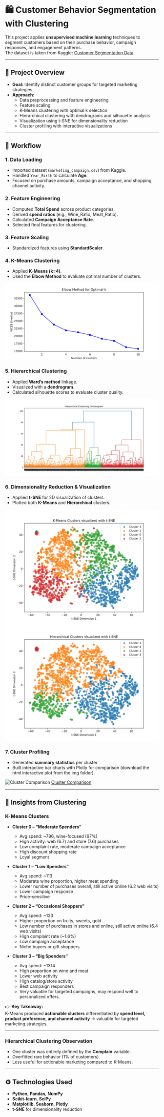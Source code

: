 # 🛍️ Customer Behavior Segmentation with Clustering

This project applies **unsupervised machine learning** techniques to segment customers based on their purchase behavior, campaign responses, and engagement patterns.  
The dataset is taken from Kaggle: [Customer Segmentation Data](https://www.kaggle.com/datasets/vishakhdapat/customer-segmentation-clustering/data).

---

## 📌 Project Overview
- **Goal:** Identify distinct customer groups for targeted marketing strategies.  
- **Approach:**  
  - Data preprocessing and feature engineering  
  - Feature scaling  
  - K-Means clustering with optimal k selection  
  - Hierarchical clustering with dendrograms and silhouette analysis  
  - Visualization using t-SNE for dimensionality reduction  
  - Cluster profiling with interactive visualizations  

---

## 📂 Workflow

### 1. Data Loading
- Imported dataset (`marketing_campaign.csv`) from Kaggle.  
- Handled `Year_Birth` to calculate **Age**.  
- Focused on purchase amounts, campaign acceptance, and shopping channel activity.  

### 2. Feature Engineering
- Computed **Total Spend** across product categories.  
- Derived **spend ratios** (e.g., Wine_Ratio, Meat_Ratio).  
- Calculated **Campaign Acceptance Rate**.  
- Selected final features for clustering.

### 3. Feature Scaling
- Standardized features using **StandardScaler**.  

### 4. K-Means Clustering
- Applied **K-Means (k=4)**.  
- Used the **Elbow Method** to evaluate optimal number of clusters.  

![Elbow Method](img/Elbow_plot.png)

### 5. Hierarchical Clustering
- Applied **Ward’s method** linkage.  
- Visualized with a **dendrogram**.  
- Calculated silhouette scores to evaluate cluster quality.  

![Hierarchical Dendrogram](img/Dendrogram.png)

### 6. Dimensionality Reduction & Visualization
- Applied **t-SNE** for 2D visualization of clusters.  
- Plotted both **K-Means** and **Hierarchical** clusters.  

![t-SNE KMeans](img/K-Means_Clusters_visualized_with_t-SNE.png)  
![t-SNE Hierarchical](img/Hierarchical_Clusters_visualized_with_t-SNE.png)

### 7. Cluster Profiling
- Generated **summary statistics** per cluster.  
- Built interactive bar charts with Plotly for comparison (download the html interactive plot from the img folder).  

![Cluster Comparison](https://arashamiririgi.github.io/Customer-behavior-segmentation/)
[Cluster Comparison](https://arashamiririgi.github.io/Customer-behavior-segmentation/)

---

## 🔎 Insights from Clustering

### **K-Means Clusters**
- **Cluster 0 – “Moderate Spenders”**  
  - Avg spend: ~786, wine-focused (67%)
  - High activity: web (6.7) and store (7.6) purchases
  - Low complaint rate, moderate campaign acceptance
  - High discount shopping rate
  - Loyal segment  

- **Cluster 1 – “Low Spenders”**  
  - Avg spend: ~113
  - Moderate wine proportion, higher meat spending
  - Lower number of purchases overall, still active online (6.2 web visits)
  - Lower campaign response
  - Price-sensitive

- **Cluster 2 – “Occasional Shoppers”**  
  - Avg spend: ~123
  - Higher proportion on fruits, sweets, gold
  - Low number of purchases in stores and online, still active online (6.4 web visits)
  - High complaint rate (~1.6%)
  - Low campaign acceptance
  - Niche buyers or gift shoppers  

- **Cluster 3 – “Big Spenders”**  
  - Avg spend: ~1314
  - High proportion on wine and meat
  - Lower web activity
  - High catalog/store activity
  - Best campaign responders
  - Very valuable for targeted campaigns, may respond well to personalized offers.

👉 **Key Takeaway:**  
K-Means produced **actionable clusters** differentiated by **spend level, product preference, and channel activity** → valuable for targeted marketing strategies.

---

### **Hierarchical Clustering Observation**
- One cluster was entirely defined by the **Complain** variable.  
- Overfitted rare behavior (1% of customers).  
- Less useful for actionable marketing compared to K-Means.  

---

## ⚙️ Technologies Used
- **Python**, **Pandas**, **NumPy**  
- **Scikit-learn**, **SciPy**  
- **Matplotlib**, **Seaborn**, **Plotly**  
- **t-SNE** for dimensionality reduction  
